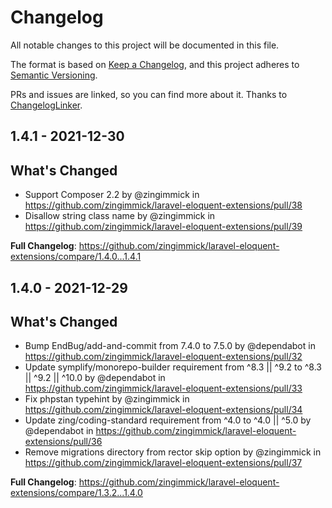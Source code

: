 # Changelog

All notable changes to this project will be documented in this file.

The format is based on [Keep a Changelog](https://keepachangelog.com/en/1.0.0/),
and this project adheres to [Semantic Versioning](https://semver.org/spec/v2.0.0.html).

PRs and issues are linked, so you can find more about it. Thanks to [ChangelogLinker](https://github.com/Symplify/ChangelogLinker).

<!-- changelog-linker -->
## 1.4.1 - 2021-12-30

## What's Changed

- Support Composer 2.2 by @zingimmick in https://github.com/zingimmick/laravel-eloquent-extensions/pull/38
- Disallow string class name by @zingimmick in https://github.com/zingimmick/laravel-eloquent-extensions/pull/39

**Full Changelog**: https://github.com/zingimmick/laravel-eloquent-extensions/compare/1.4.0...1.4.1

## 1.4.0 - 2021-12-29

## What's Changed

- Bump EndBug/add-and-commit from 7.4.0 to 7.5.0 by @dependabot in https://github.com/zingimmick/laravel-eloquent-extensions/pull/32
- Update symplify/monorepo-builder requirement from ^8.3 || ^9.2 to ^8.3 || ^9.2 || ^10.0 by @dependabot in https://github.com/zingimmick/laravel-eloquent-extensions/pull/33
- Fix phpstan typehint by @zingimmick in https://github.com/zingimmick/laravel-eloquent-extensions/pull/34
- Update zing/coding-standard requirement from ^4.0 to ^4.0 || ^5.0 by @dependabot in https://github.com/zingimmick/laravel-eloquent-extensions/pull/36
- Remove migrations directory from rector skip option by @zingimmick in https://github.com/zingimmick/laravel-eloquent-extensions/pull/37

**Full Changelog**: https://github.com/zingimmick/laravel-eloquent-extensions/compare/1.3.2...1.4.0
